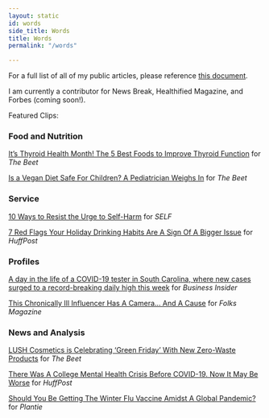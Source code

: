 ```yaml
---
layout: static
id: words
side_title: Words
title: Words
permalink: "/words"

---
```

For a full list of all of my public articles, please reference [this document](https://docs.google.com/document/d/1g4QJG3FuIL5GMCMC1Brs1aGoTCZkzQimMpRumFI8RLE/edit?usp=sharing). 

I am currently a contributor for News Break, Healthified Magazine, and Forbes (coming soon!).

Featured Clips: 

### **Food and Nutrition**

[It’s Thyroid Health Month! The 5 Best Foods to Improve Thyroid Function](https://thebeet.com/the-5-best-nutrient-rich-foods-that-help-improve-thyroid-function/) for _The Beet_

[Is a Vegan Diet Safe For Children? A Pediatrician Weighs In](https://thebeet.com/is-a-vegan-diet-safe-for-children-a-pediatrician-weighs-in/) for _The Beet_

### **Service**

[10 Ways to Resist the Urge to Self-Harm](https://www.self.com/story/self-harm-alternatives) for _SELF_

[7 Red Flags Your Holiday Drinking Habits Are A Sign Of A Bigger Issue](https://www.huffpost.com/entry/holiday-drinking-bigger-issue_l_5fd91cbfc5b690d5d3080da1) for _HuffPost_

### **Profiles**

[A day in the life of a COVID-19 tester in South Carolina, where new cases surged to a record-breaking daily high this week](https://www.businessinsider.com/day-in-the-life-of-coronavirus-tester-in-south-carolina-2020-6) for _Business Insider_

[This Chronically Ill Influencer Has A Camera… And A Cause](https://folks.pillpack.com/this-chronically-ill-influencer-has-a-camera-and-a-cause/) for _Folks Magazine_

### **News and Analysis**

[LUSH Cosmetics is Celebrating ‘Green Friday’ With New Zero-Waste Products](https://thebeet.com/lush-cosmetics-is-celebrating-green-friday-with-new-zero-waste-products/) for _The Beet_

[There Was A College Mental Health Crisis Before COVID-19. Now It May Be Worse](https://www.huffpost.com/entry/college-mental-health-covid-19_l_5f60bec1c5b65fd7b854f1c8) for _HuffPost_

[Should You Be Getting The Winter Flu Vaccine Amidst A Global Pandemic?](https://plantie.com/winter-flu-vaccine-amidst-a-global-pandemic/) for _Plantie_